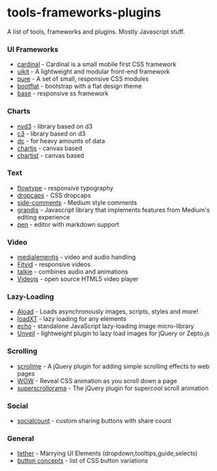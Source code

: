 tools-frameworks-plugins
========================

A list of tools, frameworks and plugins. Mostly Javascript stuff.

<!-- - [UI Frameworks](#ui-frameworks)
- [Text](#text)
- [Charts](#charts)
- [Video](#video)
- [Scraper & Crawler](#scraper-&-crawler) -->

### UI Frameworks
- [cardinal](http://cardinalcss.com/) - Cardinal is a small mobile first CSS framework
- [uikit](http://getuikit.com/index.html) - A lightweight and modular front-end framework
- [pure](http://purecss.io/extend/) - A set of small, responsive CSS modules 
- [bootflat](http://bootflat.github.io/index.html) - bootstrap with a flat design theme
- [base](http://matthewhartman.github.io/base/) - responsive ss framework


### Charts
- [nvd3](http://nvd3.org/) - library based on d3
- [c3](http://c3js.org/) - library based on d3
- [dc](http://dc-js.github.io/dc.js/) - for heavy amounts of data
- [chartjs](http://www.chartjs.org/) - canvas based
- [chartist](http://gionkunz.github.io/chartist-js/) - canvas based

### Text
- [flowtype](http://simplefocus.com/flowtype/) - responsive typography
- [dropcaps](https://github.com/adobe-webplatform/dropcap.js) - CSS dropcaps
- [side-comments](http://aroc.github.io/side-comments-demo/) - Medium style comments
- [grandjs](http://mattduvall.com/grande.js/) - Javascript library that implements features from Medium's editing experience
- [pen](http://sofish.github.io/pen) - editor with markdown support

### Video
- [medialementjs](http://mediaelementjs.com/) - video and audio handling
- [Fitvid](http://fitvidsjs.com/) - responsive videos
- [talkie](https://github.com/kiln/talkie) - combines audio and animations
- [Videojs](http://www.videojs.com/) - open source HTML5 video player

### Lazy-Loading
- [Aload](http://pazguille.github.io/aload/) - Loads asynchronously images, scripts, styles and more!
- [loadXT](https://github.com/ressio/lazy-load-xt) - lazy loading for any elements
- [echo](https://github.com/toddmotto/echo) - standalone JavaScript lazy-loading image micro-library
- [Unveil](http://luis-almeida.github.io/unveil/) - lightweight plugin to lazy load images for jQuery or Zepto.js

### Scrolling
- [scrollme](http://scrollme.nckprsn.com/) - A jQuery plugin for adding simple scrolling effects to web pages
- [WOW](https://github.com/matthieua/WOW) - Reveal CSS animation as you scroll down a page
- [superscrollorama](https://github.com/johnpolacek/superscrollorama) - The jQuery plugin for supercool scroll animation

### Social
- [socialcount](https://github.com/filamentgroup/SocialCount/) - custom sharing buttons with share count

### General
- [tether](http://github.hubspot.com/tether/docs/welcome/) - Marrying UI Elements (dropdown,tooltips,guide,selects)  
- [button concepts](http://tympanus.net/Development/CreativeButtons/) - list of CSS button variations 
